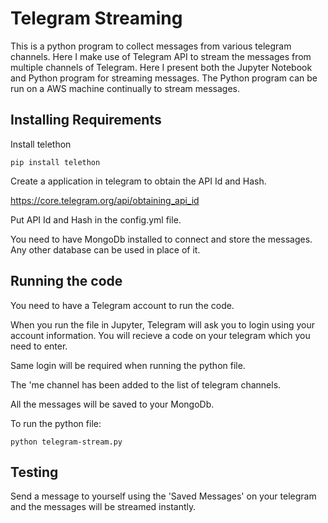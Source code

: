 # Telegram Streaming

This is a python program to collect messages from various telegram channels. Here I make use of Telegram API to stream the messages from multiple channels of Telegram. Here I present both the Jupyter Notebook and Python program for streaming messages. The Python program can be run on a AWS machine continually to stream messages.

## Installing Requirements

Install telethon

```
pip install telethon
```
Create a application in telegram to obtain the API Id and Hash.

https://core.telegram.org/api/obtaining_api_id

Put API Id and Hash in the config.yml file.

You need to have MongoDb installed to connect and store the messages. Any other database can be used in place of it.

## Running the code

You need to have a Telegram account to run the code.

When you run the file in Jupyter, Telegram will ask you to login using your account information. You will recieve a code on your telegram which you need to enter.

Same login will be required when running the python file.

The 'me channel has been added to the list of telegram channels.

All the messages will be saved to your MongoDb. 

To run the python file:
```
python telegram-stream.py
```

## Testing

Send a message to yourself using the 'Saved Messages' on your telegram and the messages will be streamed instantly.



